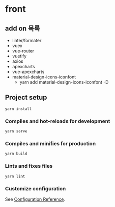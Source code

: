# front

## add on 목록

- linter/formater
- vuex
- vue-router
- vuetify
- axios
- apexcharts
- vue-apexcharts
- material-design-icons-iconfont
  - yarn add material-design-icons-iconfont -D


## Project setup
```
yarn install
```

### Compiles and hot-reloads for development
```
yarn serve
```

### Compiles and minifies for production
```
yarn build
```

### Lints and fixes files
```
yarn lint
```

### Customize configuration
See [Configuration Reference](https://cli.vuejs.org/config/).
